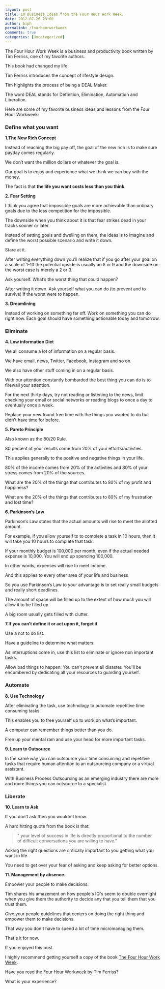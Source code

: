 ```yaml
---
layout: post
title: 10 Business Ideas from the Four Hour Work Week.
date: 2012-07-26 23:00
author: biph
permalink: /fourhourworkweek
comments: true
categories: [Uncategorized]
---
```

The Four Hour Work Week is a business and productivity book written by Tim Ferriss, one of my favorite authors. 

This book had changed my life.

Tim Ferriss introduces the concept of lifestyle design.

Tim highlights the process of being a DEAL Maker. 

The word DEAL stands for Definition, Elimination, Automation and Liberation.

Here are some of my favorite business ideas and lessons from the Four Hour Workweek:

### Define what you want

**1.The New Rich Concept**

Instead of reaching the big pay off, the goal of the new rich is to make sure payday comes regularly. 

We don’t want the million dollars or whatever the goal is. 

Our goal is to enjoy and experience what we think we can buy with the money. 

The fact is that **the life you want costs less than you think**.

**2. Fear Setting**

I think you agree that impossible goals are more achievable than ordinary goals due to the less competition for the impossible. 

The downside when you think about it is that fear strikes dead in your tracks sooner or later. 

Instead of setting goals and dwelling on them, the ideas is to imagine and define the worst possible scenario and write it down. 

Stare at it. 

After writing everything down you’ll realize that if you go after your goal on a scale of 1-10 the potential upside is usually an 8 or 9 and the downside on the worst case is merely a 2 or 3. 

Ask yourself. What’s the worst thing that could happen? 

After writing it down. Ask yourself what you can do (to prevent and to survive) if the worst were to happen.

**3. Dreamlining**

Instead of working on something far off. Work on something you can do right now. Each goal should have something actionable today and tomorrow.


### Eliminate

**4. Low information Diet**

We all consume a lot of information on a regular basis. 

We have email, news, Twitter, Facebook, Instagram and so on. 

We also have other stuff coming in on a regular basis. 

With our attention constantly bombarded the best thing you can do is to firewall your attention. 

For the next thirty days, try not reading or listening to the news, limit checking your email or social networks or reading blogs to once a day to eventually once a week. 

Replace your new found free time with the things you wanted to do but didn’t have time for before.

**5. Pareto Principle**

Also known as the 80/20 Rule. 

80 percent of your results come from 20% of your efforts/activities. 

This applies generally to the positive and negative things in your life. 

80% of the income comes from 20% of the activities and 80% of your stress comes from 20% of the sources.

What are the 20% of the things that contributes to 80% of my profit and happiness?

What are the 20% of the things that contributes to 80% of my frustration and lost time?

**6. Parkinson’s Law**

Parkinson’s Law states that the actual amounts will rise to meet the allotted amount. 

For example, if you allow yourself to to complete a task in 10 hours, then it will take you 10 hours to complete that task. 

If your monthly budget is 100,000 per month, even if the actual needed expense is 10,000. You will end up spending 100,000. 

In other words, expenses will rise to meet income. 

And this applies to every other area of your life and business. 

So you use Parkinson’s Law to your advantage is to set really small budgets and really short deadlines.

The amount of space will be filled up to the extent of how much you will allow it to be filled up.

A big room usually gets filled with clutter.

**7.If you can’t define it or act upon it, forget it**

Use a not to do list. 

Have a guideline to determine what matters. 

As interruptions come in, use this list to eliminate or ignore non important tasks.

Allow bad things to happen. You can't prevent all disaster. You'll be encumbered by dedicating all your resources to guarding yourself.

### Automate

**8. Use Technology**

After eliminating the task, use technology to automate repetitive time consuming tasks. 

This enables you to free yourself up to work on what’s important. 

A computer can remember things better than you do. 

Free up your mental ram and use your head for more important tasks.

**9. Learn to Outsource**

In the same way you can outsource your time consuming and repetitive tasks that require human attention to an outsourcing company or a virtual assistant. 

With Business Process Outsourcing as an emerging industry there are more and more things you can outsource to a specialist.

### Liberate

**10. Learn to Ask**

If you don't ask then you wouldn't know. 

A hard hitting quote from the book is that: 

>" your level of success in life is directly proportional to the number of difficult conversations you are willing to have."

Asking the right questions are critically important to you getting what you want in life. 

You need to get over your fear of asking and keep asking for better options.

**11. Management by absence.**

Empower your people to make decisions. 

Tim shares his amazement on how people's IQ's seem to double overnight when you give them the authority to decide any that you tell them that you trust them. 

Give your people guidelines that centers on doing the right thing and empower them to make decisions. 

That way you don't have to spend a lot of time micromanaging them.

That's it for now. 

If you enjoyed this post. 

I highly recommend getting yourself a copy of the book [The Four Hour Work Week](http://fourhourworkweek.com).

Have you read the Four Hour Workweek by Tim Ferriss? 

What is your experience? 
